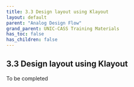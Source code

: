 ```yaml
---
title: 3.3 Design layout using Klayout
layout: default
parent: "Analog Design Flow"
grand_parent: UNIC-CASS Training Materials
has_toc: false
has_children: false
---
```

## 3.3 Design layout using Klayout
To be completed